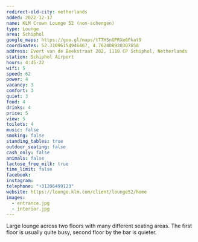 ```yaml
---
redirect-old-city: netherlands
added: 2022-12-17
name: KLM Crown Lounge 52 (non-schengen)
type: Lounge
area: Schiphol
google_maps: https://goo.gl/maps/tTTHSnGPRXe6Fkat9
coordinates: 52.31096154946467, 4.762408930307858
address: Evert van de Beekstraat 202, 1118 CP Schiphol, Netherlands
station: Schiphol Airport
hours: 4:45-22
wifi: 5
speed: 62
power: 4
vacancy: 3
comfort: 3
quiet: 3
food: 4
drinks: 4
price: 5
view: 5
toilets: 4
music: false
smoking: false
standing_tables: true
outdoor_seating: false
cash_only: false
animals: false
lactose_free_milk: true
time_limit: false
facebook: 
instagram: 
telephone: "+31206499123"
website: https://lounge.klm.com/client/lounge52/home
images:
  - entrance.jpg
  - interior.jpg
---
```


Large lounge across two floors with many different seating areas. The first floor is usually quite busy, second floor by the bar is quieter.
